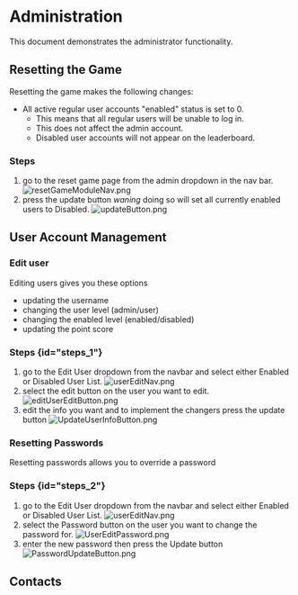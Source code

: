 # Administration

This document demonstrates the administrator functionality.

## Resetting the Game

Resetting the game makes the following changes:

- All active regular user accounts "enabled" status is set to 0. 
  - This means that all regular users will be unable to log in.
  - This does not affect the admin account.
  - Disabled user accounts will not appear on the leaderboard.

### Steps

1. go to the reset game page from the admin dropdown in the nav bar.
![resetGameModuleNav.png](resetGameModuleNav.png)
2. press the update button *waning* doing so will set all currently enabled users to Disabled.
![updateButton.png](updateButton.png)

## User Account Management

### Edit user

Editing users gives you these options

- updating the username
- changing the user level (admin/user)
- changing the enabled level (enabled/disabled)
- updating the point score

### Steps {id="steps_1"}

1. go to the Edit User dropdown from the navbar and select either Enabled or Disabled User List.
![userEditNav.png](userEditNav.png)
2. select the edit button on the user you want to edit.
![editUserEditButton.png](editUserEditButton.png)
3. edit the info you want and to implement the changers press the update button
![UpdateUserInfoButton.png](UpdateUserInfoButton.png)

### Resetting Passwords

Resetting passwords allows you to override a password

### Steps {id="steps_2"}

1. go to the Edit User dropdown from the navbar and select either Enabled or Disabled User List.
   ![userEditNav.png](userEditNav.png)
2. select the Password button on the user you want to change the password for.
![UserEditPassword.png](UserEditPassword.png)
3. enter the new password then press the Update button
![PasswordUpdateButton.png](PasswordUpdateButton.png)

## Contacts





